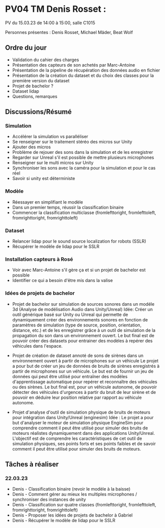 # PV04 TM Denis Rosset :
PV du 15.03.23 de 14:00 à 15:00, salle C1015

Personnes présentes : Denis Rosset, Michael Mäder, Beat Wolf
## Ordre du jour
- Validation du cahier des charges
- Présentation des capteurs de son achetés par Marc-Antoine
- Présentation de la pipeline de récupération des données audio en fichier 
- Présentation de la création du dataset et du choix des classes pour la première version du dataset
- Projet de bachelor ?
- Dataset lidap
- Questions, remarques

## Discussions/Résumé
### Simulation
- Accélérer la simulation vs paralléliser
- Se renseigner sur le traitement stéréo des micros sur Unity
- Ajouter des micros
- Problème de rejouer des sons dans la simulation et de les enregistrer 
- Regarder sur Unreal s'il est possible de mettre plusieurs microphones
- Renseigner sur le multi micros sur Unity
- Synchroniser les sons avec la caméra pour la simulation et pour le cas réel
- Savoir si unity est déterministe

### Modèle
- Réessayer en simplifiant le modèle
- Dans un premier temps, réussir la classification binaire
- Commencer la classification multiclasse (fromlefttoright, fromlefttoleft, fromrighttoright, fromrighttoleft)

### Dataset
- Relancer lidap pour le sound source localization for robots (SSLR)
- Récupérer le modèle de lidap pour le SSLR

### Installation capteurs à Rosé
- Voir avec Marc-Antoine s'il gère ça et si un projet de bachelor est possible
- Identifier ce qui a besoin d'être mis dans la valise

### Idées de projets de bachelor
- Projet de bachelor sur simulation de sources sonores dans un modéle 3d (Analyse de modélisation Audio dans Unity/Unreal)
Idée: Créer un outil générique basé sur Unity ou Unreal qui permette de dynamiquement créer des environnements sonores en fonction de paramètres de simulation (type de source, position, orientation, distance, etc.) et de les enregistrer grâce à un outil de simulation de la propagation du son dans un environnement ouvert. Le but final est de pouvoir créer des datasets pour entrainer des modèles à repérer des véhicules dans l'espace. 

- Projet de création de dataset annoté de sons de sirènes dans un environnement ouvert à partir de microphones sur un véhicule 
Le projet a pour but de créer un jeu de données de bruits de sirènes enregistrés à partir de microphones sur un véhicule. Le but est de fournir un jeu de données qui peut être utilisé pour entraîner des modèles d'apprentissage automatique pour repérer et reconnaître des véhicules ou des sirènes. Le but final est, pour un véhicule autonome, de pouvoir détecter des véhicules d'urgences à partir du bruit de leur sirène et de pouvoir en déduire leur position relative par rapport au véhicule autonome.

- Projet d'analyse d'outil de simulation physique de bruits de moteurs pour intégration dans Unity/Unreal (enginesim)
Idée : Le projet a pour but d'analyser le moteur de simulation physique EngineSim pour comprendre comment il peut être utilisé pour simuler des bruits de moteurs réalistes dynamiquement dans des applications Unity/Unreal. L'objectif est de comprendre les caractéristiques de cet outil de simulation physiques, ses points forts et ses points faibles et de savoir comment il peut être utilisé pour simuler des bruits de moteurs.

## Tâches à réaliser
### 22.03.23
- Denis - Classification binaire (revoir le modèle à la baisse)
- Denis - Comment gérer au mieux les multiples microphones / synchroniser des instances de unity
- Denis - Classification sur quatre classes (fromlefttoright, fromlefttoleft, fromrighttoright, fromrighttoleft)
- Denis - Proposer les idées de projets de bachelor à Gabriel
- Denis - Récupérer le modèle de lidap pour le SSLR

